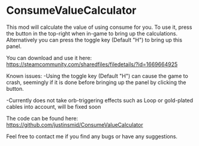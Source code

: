 # ConsumeValueCalculator
This mod will calculate the value of using consume for you. To use it, press the button in the top-right when in-game to bring up the calculations. Alternatively you can press the toggle key (Default "H") to bring up this panel.

You can download and use it here: https://steamcommunity.com/sharedfiles/filedetails/?id=1669664925



Known issues:
-Using the toggle key (Default "H") can cause the game to crash, seemingly if it is done before bringing up the panel by clicking the button.

-Currently does not take orb-triggering effects such as Loop or gold-plated cables into account, will be fixed soon

The code can be found here: https://github.com/justinsmid/ConsumeValueCalculator

Feel free to contact me if you find any bugs or have any suggestions.
